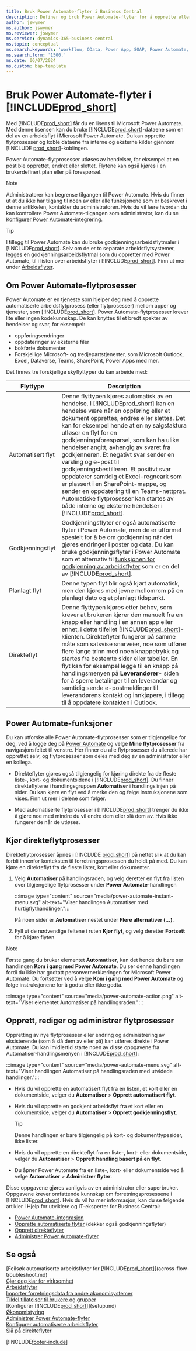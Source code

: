```yaml
---
title: Bruk Power Automate-flyter i Business Central
description: Definer og bruk Power Automate-flyter for å opprette eller endre Business Central-data.
author: jswymer
ms.author: jswymer
ms.reviewer: jswymer
ms.service: dynamics-365-business-central
ms.topic: conceptual
ms.search.keywords: 'workflow, OData, Power App, SOAP, Power Automate,'
ms.search.form: '1500,'
ms.date: 06/07/2024
ms.custom: bap-template
---
```


<!-- Line 41 says there are three cloud flow types, but the table lists four. Should line 41 change? -->


# <a name="use-power-automate-flows-in-"></a>Bruk Power Automate-flyter i [!INCLUDE[prod_short](includes/prod_short.md)]

Med [!INCLUDE[prod_short](includes/prod_short.md)] får du en lisens til Microsoft Power Automate. Med denne lisensen kan du bruke [!INCLUDE[prod_short](includes/prod_short.md)]-dataene som en del av en arbeidsflyt i Microsoft Power Automate. Du kan opprette flytprosesser og koble dataene fra interne og eksterne kilder gjennom [!INCLUDE [prod_short](includes/prod_short.md)]-koblingen.

Power Automate-flytprosesser utløses av hendelser, for eksempel at en post ble opprettet, endret eller slettet. Flytene kan også kjøres i en brukerdefinert plan eller på forespørsel.

> [!NOTE]
> Administratorer kan begrense tilgangen til Power Automate. Hvis du finner ut at du ikke har tilgang til noen av eller alle funksjonene som er beskrevet i denne artikkelen, kontakter du administratoren. Hvis du vil lære hvordan du kan kontrollere Power Automate-tilgangen som administrator, kan du se [Konfigurer Power Automate-integrering](/dynamics365/business-central/dev-itpro/powerplatform/power-automate-setup).

<!-- You must have a valid account with both [!INCLUDE[prod_short](includes/prod_short.md)] and Power Automate. --> 

> [!TIP]
> I tillegg til Power Automate kan du bruke godkjenningsarbeidsflytmaler i [!INCLUDE[prod_short](includes/prod_short.md)]. Selv om de er to separate arbeidsflytsystemer, legges en godkjenningsarbeidsflytmal som du oppretter med Power Automate, til i listen over arbeidsflyter i [!INCLUDE[prod_short](includes/prod_short.md)]. Finn ut mer under [Arbeidsflyter](across-workflow.md).

## <a name="about-power-automate-flows"></a>Om Power Automate-flytprosesser

Power Automate er en tjeneste som hjelper deg med å opprette automatiserte arbeidsflytprosess (eller flytprosesser) mellom apper og tjenester, som [!INCLUDE[prod_short](includes/prod_short.md)]. Power Automate-flytprosesser krever lite eller ingen kodekunnskap. De kan knyttes til et bredt spekter av hendelser og svar, for eksempel:

- oppføringsendringer
- oppdateringer av eksterne filer
- bokførte dokumenter
- Forskjellige Microsoft- og tredjepartstjenester, som Microsoft Outlook, Excel, Dataverse, Teams, SharePoint, Power Apps med mer.

Det finnes tre forskjellige skyflyttyper du kan arbeide med:

|Flyttype|Description|
|---------|-----------|
|Automatisert flyt|Denne flyttypen kjøres automatisk av en hendelse. I [!INCLUDE[prod_short](includes/prod_short.md)] kan en hendelse være når en oppføring eller et dokument opprettes, endres eller slettes. Det kan for eksempel hende at en ny salgsfaktura utløser en flyt for en godkjenningsforespørsel, som kan ha ulike hendelser angitt, avhengig av svaret fra godkjenneren. Et negativt svar sender en varsling og e-post til godkjenningsbestilleren. Et positivt svar oppdaterer samtidig et Excel-regneark som er plassert i en SharePoint-mappe, og sender en oppdatering til en Teams-nettprat. Automatiske flytprosesser kan startes av både interne og eksterne hendelser i [!INCLUDE[prod_short](includes/prod_short.md)].|
|Godkjenningsflyt|Godkjenningsflyter er også automatiserte flyter i Power Automate, men de er utformet spesielt for å be om godkjenning når det gjøres endringer i poster og data. Du kan bruke godkjenningsflyter i Power Automate som et alternativ til [funksjonen for godkjenning av arbeidsflyter](across-use-workflows.md) som er en del av [!INCLUDE[prod_short](includes/prod_short.md)]. |
|Planlagt flyt|Denne typen flyt blir også kjørt automatisk, men den kjøres med jevne mellomrom på en planlagt dato og et planlagt tidspunkt. |
|Direkteflyt|Denne flyttypen kjøres etter behov, som krever at brukeren kjører den manuelt fra en knapp eller handling i en annen app eller enhet, i dette tilfellet [!INCLUDE[prod_short](includes/prod_short.md)]-klienten. Direkteflyter fungerer på samme måte som satsvise snarveier, noe som utfører flere lange trinn med noen knappetrykk og startes fra bestemte sider eller tabeller. En flyt kan for eksempel legge til en knapp på handlingsmenyen på **Leverandører**- siden for å sperre betalinger til en leverandør og samtidig sende e-postmeldinger til leverandørens kontakt og innkjøpere, i tillegg til å oppdatere kontakten i Outlook. |

## <a name="power-automate-features"></a>Power Automate-funksjoner

Du kan utforske alle Power Automate-flytprosesser som er tilgjengelige for deg, ved å logge deg på [Power Automate](https://powerautomate.com) og velge **Mine flytprosesser** fra navigasjonsfeltet til venstre. Her finner du alle flytprosesser du allerede har opprettet selv, og flytprosesser som deles med deg av en administrator eller en kollega.

- Direkteflyter gjøres også tilgjengelig for kjøring direkte fra de fleste liste-, kort- og dokumentsidene i [!INCLUDE[prod_short](includes/prod_short.md)]. Du finner direkteflytene i handlingsgruppen **Automatiser** i handlingslinjen på sider. Du kan kjøre en flyt ved å merke den og følge instruksjonene som vises. Finn ut mer i delene som følger.

- Med automatiserte flytprosesser i [!INCLUDE[prod_short](includes/prod_short.md)] trenger du ikke å gjøre noe med mindre du vil endre dem eller slå dem av. Hvis ikke fungerer de når de utløses. 
<!--

## <a name="automated-flows"></a>Automated flows

With Power Automate, you can create business flows directly in-house and rely on citizen developers. Automated workflows can be started by both internal and external events in [!INCLUDE[prod_short](includes/prod_short.md)], and also be set to run periodically. Learn more and get instructions on how to create flows in the [Set Up Automated Workflows](/dynamics365/business-central/dev-itpro/powerplatform/automate-workflows) article in the administration content.

-->

## <a name="run-instant-flows"></a>Kjør direkteflytprosesser

Direkteflytprosesser åpnes i [!INCLUDE [prod_short](includes/prod_short.md)] på nettet slik at du kan forbli innenfor konteksten til forretningsprosessen du holdt på med. Du kan kjøre en direkteflyt fra de fleste lister, kort eller dokumenter.

1. Velg **Automatiser** på handlingsraden, og velg deretter en flyt fra listen over tilgjengelige flytprosesser under **Power Automate**-handlingen

    :::image type="content" source="media/power-automate-instant-menu.svg" alt-text="Viser handlingen Automatiser med hurtigflythandlinger.":::

    På noen sider er **Automatiser** nestet under **Flere alternativer (...)**. 
2. Fyll ut de nødvendige feltene i ruten **Kjør flyt**, og velg deretter **Fortsett** for å kjøre flyten.

> [!NOTE]
> Første gang du bruker elementet **Automatiser**, kan det hende du bare ser handlingen **Kom i gang med Power Automate**. Du ser denne handlingen fordi du ikke har godtatt personvernerklæringen for Microsoft Power Automate. Du fortsetter ved å velge **Kom i gang med Power Automate** og følge instruksjonene for å godta eller ikke godta.  
>
> :::image type="content" source="media/power-automate-action.png" alt-text="Viser elementet Automatiser på handlingsraden.":::

<!--

[!INCLUDE [prod_short](includes/prod_short.md)] can run a Power Automate flow from most list, card, and document pages. Once the admin has connected [!INCLUDE [prod_short](includes/prod_short.md)] with Power Automate, you'll see any flows your organization has added when you choose the **Automate** action on the relevant pages. Instant flows are run without leaving [!INCLUDE [prod_short](includes/prod_short.md)]. Learn more in the [Set Up Automated Workflows](/dynamics365/business-central/dev-itpro/powerplatform/automate-workflows) article in the administration content.

These instant flows open on a page inside [!INCLUDE [prod_short](includes/prod_short.md)] online so you can remain within the context of the business process you were in the middle of. Choose the **Automate** action—on some pages nested under the **More Options** menu—choose the **Power Automate** menu item, then choose the relevant link to trigger the workflow. The connection to Power Automate is already set up for you.

Most flows require you to fill in a field or two before you choose the **Run flow** action.

> [!TIP]
> If you don't see an **Automate** action, then your [!INCLUDE [prod_short](includes/prod_short.md)] probably hasn't yet been set up to use Power Automate. Learn more from your admin.-->

## <a name="create-edit-and-manage-flows"></a>Opprett, rediger og administrer flytprosesser

Oppretting av nye flytprosesser eller endring og administrering av eksisterende (som å slå dem av eller på) kan utføres direkte i Power Automate. Du kan imidlertid starte noen av disse oppgavene fra Automatiser-handlingsmenyen i [!INCLUDE[prod_short](includes/prod_short.md)]:

:::image type="content" source="media/power-automate-menu.svg" alt-text="Viser handlingen Automatiser på handlingsraden med utvidede handlinger.":::

- Hvis du vil opprette en automatisert flyt fra en listen, et kort eller en dokumentside, velger du **Automatiser** > **Opprett automatisert flyt**.
- Hvis du vil opprette en godkjent arbeidsflyt fra et kort eller en dokumentside, velger du **Automatiser** > **Opprett godkjenningsflyt**.

  > [!TIP]
  > Denne handlingen er bare tilgjengelig på kort- og dokumenttypesider, ikke lister.
- Hvis du vil opprette en direkteflyt fra en liste-, kort- eller dokumentside, velger du **Automatiser** > **Opprett handling basert på en flyt**.
- Du åpner Power Automate fra en liste-, kort- eller dokumentside ved å velge **Automatiser** > **Administrer flyter**.
<!--- To create new flows or manage existing flows from inside [!INCLUDE[prod_short](includes/prod_short.md)], got to the **Manage Power Automate Flows** page.-->

Disse oppgavene gjøres vanligvis av en administrator eller superbruker. Oppgavene krever omfattende kunnskap om forretningsprosessene i [!INCLUDE[prod_short](includes/prod_short.md)]. Hvis du vil ha mer informasjon, kan du se følgende artikler i Hjelp for utviklere og IT-eksperter for Business Central:

- [Power Automate-integrasjon](/dynamics365/business-central/dev-itpro/powerplatform/power-automate-overview)
- [Opprette automatiserte flyter](/dynamics365/business-central/dev-itpro/powerplatform/automate-workflows) (dekker også godkjenningsflyter)
- [Opprett direkteflyter](/dynamics365/business-central/dev-itpro/powerplatform/instant-flows)
- [Administrer Power Automate-flyter](/dynamics365/business-central/dev-itpro/powerplatform/manage-power-automate-flows)
<!-- 

## <a name="add-more-automated-flows-and-instant-flows"></a>Add more automated flows and instant flows

You can create flows through the [powerautomate.microsoft.com](https://powerautomate.microsoft.com) website. However, if your admin has switched on the capability to run Power Automate flows from inside [!INCLUDE [prod_short](includes/prod_short.md)] online, you can start the process of building a flow from the **Automate** action on the relevant pages, which can be found under the **More Options** menu depending on the page. Then choose the **Power Automate** menu item, and then choose the **Create a flow** action. Power Automate then opens in a new browser tab, and you're signed in automatically.

You can find sample templates to adapt to your company and all available trigger events, using both [!INCLUDE [prod_short](includes/prod_short.md)] and external tools, by choosing the **Connectors** menu on the Power Automate website. Learn more about available templates and triggers in the [Set Up Automated Workflows](/dynamics365/business-central/dev-itpro/powerplatform/automate-workflows) article in the administration content.

## <a name="create-and-manage-power-automate-flows"></a>Create and manage Power Automate flows

You can create new flows or manage existing Power Automate flows in [!INCLUDE [prod_short](includes/prod_short.md)] on the **Manage Power Automate Flows** page. Learn more in the [Manage Power Automate Flows](/dynamics365/business-central/dev-itpro/powerplatform/manage-power-automate-flows) article in the administration content.

<!--
You can also manage available Power Automate workflows on the **Workflows** page in [!INCLUDE[prod_short](includes/prod_short.md)]. The page lists both the built-in approval and Power Automate workflows, with options for the latter to enable/disable, delete, and view the workflow on the Power Automate website.-->

## <a name="see-also"></a>Se også

[Feilsøk automatiserte arbeidsflyter for [!INCLUDE[prod_short](includes/prod_short.md)]](across-flow-troubleshoot.md)  
[Gjør deg klar for virksomhet](ui-get-ready-business.md)  
[Arbeidsflyter](across-workflow.md)  
[Importer forretningsdata fra andre økonomisystemer](across-import-data-configuration-packages.md)  
[Tildel tillatelser til brukere og grupper](ui-define-granular-permissions.md)  
[Konfigurer [!INCLUDE[prod_short](includes/prod_short.md)]](setup.md)  
[Økonomistyring](finance.md)  
[Administrer Power Automate-flyter](/dynamics365/business-central/dev-itpro/powerplatform/manage-power-automate-flows)  
[Konfigurer automatiserte arbeidsflyter](/dynamics365/business-central/dev-itpro/powerplatform/automate-workflows)  
[Slå på direkteflyter](/dynamics365/business-central/dev-itpro/powerplatform/instant-flows)  

[!INCLUDE[footer-include](includes/footer-banner.md)]

